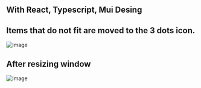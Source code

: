 
## With React, Typescript, Mui Desing

## Items that do not fit are moved to the 3 dots icon.
![image](https://github.com/huseyinorer/react-typescript-3-dot-menu-for-overflow-navbar-menu-items/assets/5655614/fa197512-2b56-45f0-9288-28126c92509a)

## After resizing window
![image](https://github.com/huseyinorer/react-typescript-3-dot-menu-for-overflow-navbar-menu-items/assets/5655614/615ecae6-15d0-44d2-bc8e-eb2dd7e4074e)

